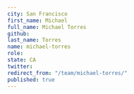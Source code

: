 ```yaml
---
city: San Francisco
first_name: Michael
full_name: Michael Torres
github: 
last_name: Torres
name: michael-torres
role: 
state: CA
twitter: 
redirect_from: "/team/michael-torres/"
published: true
---
```


